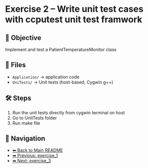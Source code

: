 # Exercise 2 – Write unit test cases with ccputest unit test framwork

## 🎯 Objective
Implement and test a PatientTemperatureMonitor class

## 📂 Files
- `Application/` →  application code
- `UniTests/` → Unit tests (host-based, Cygwin g++)

## 🛠 Steps
1. Run the unit tests directly from cygwin terminal on host
2. Go to UnitTests folder
3. Run make file

## 🔗 Navigation
- [⬅ Back to Main README](../README.md)
- [➡ Previous: exercise_1](../exercise_1/README.md)
- [➡ Next: exercise_3](../exercise_3/README.md)
